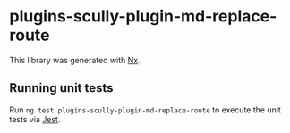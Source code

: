# plugins-scully-plugin-md-replace-route

This library was generated with [Nx](https://nx.dev).

## Running unit tests

Run `ng test plugins-scully-plugin-md-replace-route` to execute the unit tests via [Jest](https://jestjs.io).
